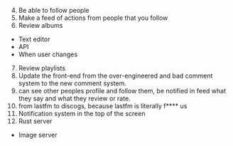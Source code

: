 4. Be able to follow people
5. Make a feed of actions from people that you follow
6. Review albums

- Text editor
- API
- When user changes

7. Review playlists
8. Update the front-end from the over-engineered and bad comment system to the new comment system.
9. can see other peoples profile and follow them, be notified in feed what they say and what they review or rate.
10. from lastfm to discogs, because lastfm is literally f\*\*\*\* us
11. Notification system in the top of the screen
12. Rust server

- Image server
